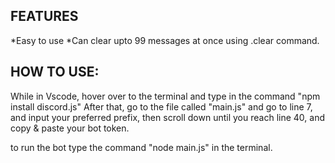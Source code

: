 ## FEATURES
*Easy to use
*Can clear upto 99 messages at once using .clear command.


## HOW TO USE:
While in Vscode, hover over to the terminal and type in the command
"npm install discord.js"
After that, go to the file called "main.js" and go to line 7, and input your preferred prefix, then scroll down until you reach line 40, and copy & paste your bot token.

to run the bot type the command "node main.js" in the terminal.

